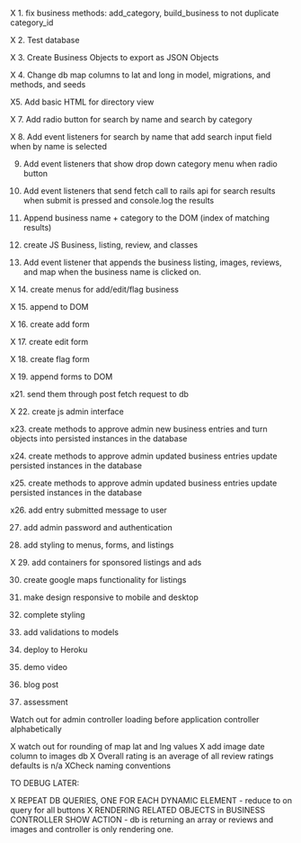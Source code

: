X 1. fix business methods: add_category, build_business to not duplicate category_id

X 2. Test database

X 3. Create Business Objects to export as JSON Objects

X 4. Change db map columns to lat and long in model, migrations, and methods, and seeds

X5. Add basic HTML for directory view

X 7. Add radio button for search by name and search by category

X 8. Add event listeners for search by name that add search input field when by name is selected

9. Add event listeners that show drop down category menu when radio button

10. Add event listeners that send fetch call to rails api for search results when submit is pressed and console.log the results

11. Append business name + category to the DOM (index of matching results)

12. create JS Business, listing, review, and classes

13. Add event listener that appends the business listing, images, reviews, and map when the business name is clicked on.

X 14. create menus for add/edit/flag business

X 15. append to DOM

X 16. create add form

X 17. create edit form

X 18. create flag form

X 19. append forms to DOM

x21. send them through post fetch request to db

X 22. create js admin interface

x23. create methods to approve admin new business entries and turn objects into persisted instances in the database

x24. create methods to approve admin updated business entries update persisted instances in the database

x25. create methods to approve admin updated business entries update persisted instances in the database

x26. add entry submitted message to user

27. add admin password and authentication

28. add styling to menus, forms, and listings

X 29. add containers for sponsored listings and ads

30. create google maps functionality for listings

31. make design responsive to mobile and desktop

32. complete styling

33. add validations to models

33. deploy to Heroku

34. demo video

35. blog post

36. assessment

Watch out for admin controller loading before application controller alphabetically

X watch out for rounding of map lat and lng values
X add image date column to images db
X Overall rating is an average of all review ratings defaults is n/a
XCheck naming conventions

TO DEBUG LATER:

X REPEAT DB QUERIES, ONE FOR EACH DYNAMIC ELEMENT - reduce to on query for all buttons
X RENDERING RELATED OBJECTS in BUSINESS CONTROLLER SHOW ACTION - db is returning an array or reviews and images and controller is only rendering one.
